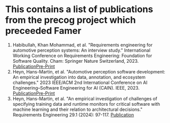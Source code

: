 # This contains a list of publications from the precog project which preceeded Famer

1. Habibullah, Khan Mohammad, et al. "Requirements engineering for automotive perception systems: An interview study." International Working Conference on Requirements Engineering: Foundation for Software Quality. Cham: Springer Nature Switzerland, 2023. [Publication](https://link.springer.com/chapter/10.1007/978-3-031-29786-1_13)[Pre-Print](https://arxiv.org/pdf/2302.12155)
2. Heyn, Hans-Martin, et al. "Automotive perception software development: An empirical investigation into data, annotation, and ecosystem challenges." 2023 IEEE/ACM 2nd International Conference on AI Engineering–Software Engineering for AI (CAIN). IEEE, 2023. [Publication](https://ieeexplore.ieee.org/iel7/10164724/10164725/10164771.pdf)[Pre-Print](https://arxiv.org/abs/2303.05947)
3. Heyn, Hans-Martin, et al. "An empirical investigation of challenges of specifying training data and runtime monitors for critical software with machine learning and their relation to architectural decisions." Requirements Engineering 29.1 (2024): 97-117. [Publication](https://link.springer.com/article/10.1007/s00766-024-00415-4)
